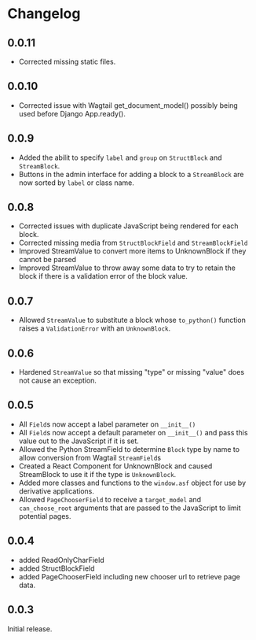# Changelog

## 0.0.11

* Corrected missing static files.

## 0.0.10

* Corrected issue with Wagtail get_document_model() possibly being used before Django App.ready().

## 0.0.9

* Added the abilit to specify `label` and `group` on `StructBlock` and `StreamBlock`.
* Buttons in the admin interface for adding a block to a `StreamBlock` are now sorted by `label` or class name.

## 0.0.8

* Corrected issues with duplicate JavaScript being rendered for each block.
* Corrected missing media from `StructBlockField` and `StreamBlockField`
* Improved StreamValue to convert more items to UnknownBlock if they cannot be parsed
* Improved StreamValue to throw away some data to try to retain the block if there is a validation error of the block value.

## 0.0.7

* Allowed `StreamValue` to substitute a block whose `to_python()` function raises a `ValidationError` with an `UnknownBlock`.

## 0.0.6

* Hardened `StreamValue` so that missing "type" or missing "value" does not cause an exception.

## 0.0.5

* All `Field`s now accept a label parameter on `__init__()`
* All `Field`s now accept a default parameter on `__init__()` and pass this value out to the JavaScript if it is set.
* Allowed the Python StreamField to determine `Block` type by name to allow conversion from Wagtail `StreamField`s
* Created a React Component for UnknownBlock and caused StreamBlock to use it if the type is `UnknownBlock`.
* Added more classes and functions to the `window.asf` object for use by derivative applications.
* Allowed `PageChooserField` to receive a `target_model` and `can_choose_root` arguments that are passed to the JavaScript to limit potential pages.

## 0.0.4

* added ReadOnlyCharField
* added StructBlockField
* added PageChooserField including new chooser url to retrieve page data.

## 0.0.3

Initial release.